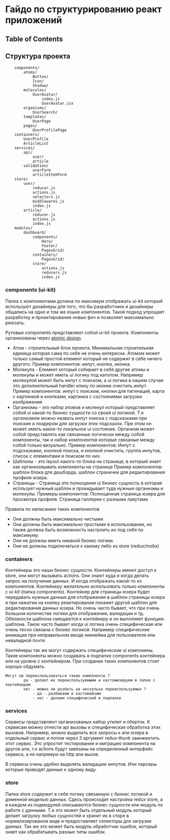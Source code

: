 # Гайдо по структурированию реакт приложений

## Table of Contents

## Структура проекта

```
    components/
        atoms/
            Button/
            Icon/
            Shadow/
        molecules/
            UserAvatar/
                index.js
                UserAvatar.jsx
        organisms/
            UserSearch/
        templates/
            UserPage
        pages/
            UserProfilePage
    containers/
        UserProfile
        ArticleList
    services/
        api/
            user/
            article
        validation/
            userForm
            articleItemForm
    store/
        user/
            reducer.js
            actions.js
            selectors.js
            middlewares.js
            index.js
        article/
            reducer.js
            actions.js
            index.js
    modules/
        dashboard/
            components/
                Hero/
                Footer/
                PagesGrid/
            containers/
                PagesGrid/
            store/
                actions.js
                reducers.js
                index.js
```

### components (ui-kit)

Папка с компонентами должна по максимум отображать ui-kit который используют
дизайнеры для того, что бы разработчики и дизайнеры общались на одно и том же
языке компонентов. Такой подход упрощает разработку и проектирование новых фич и
позволяет максимально реюзать.

Рутовые components представляют собой ui-kit проекта. Компоненты организованы
через [atomic design](http://bradfrost.com/blog/post/atomic-web-design/).

* Атом - строительный блок проекта. Минимальная строительная единица которая
  сама по себе не очень интересна. Атомом может только самый простой елемент
  который не содержит в себе ничего другого. Пример компонентов: инпут, кнопка,
  иконка.
* Молекула - Елемент который собирает в себя другие атомы и молекулы и может
  иметь ui логику под капотом. Например молекулой может быть инпут с поиском, а
  ui логика в нашем случае это дополнительный handler клику по иконке очистить
  инпут. Пример компонентов: инпут с поиском, кнопки для пагинаций, карта с
  картинкой и кнопками, картинка с состояниями загрузки изображения
* Организмы - это набор атомов и молекул который представляет собой ui какой-то
  бизнес сущности со своей ui логикой. Т.е организмом можно назвать инпут поиска
  с подсказками при поиские и лоадером для загрузки этих подсказок. При этом он
  может иметь какое-то локальное ui состояние. Организм может собой представлять
  как связанные логически между собой компоненты, так и набор компонентов
  которые связаные между собой только визуально. Пример компонентов: Инпут с
  подсказками, кнопкой поиска, и кнопкой очистить, группа инпутов, список с
  елементами и поиском по них.
* Шаблоны - это layout какого-то блока на странице, в который знает как
  организовывать компоненты на странице Пример компонентов: шаблон блока для
  дешборда, шаблон странички для редактирования профиля юзера.
* Страницы - Страница это полноцення ui бизнес сущность в которая испльзует
  нужный шаблон и прокидывает туда нужные организмы и молекулы. Примеры
  компонентов: Полноценная страница юзера для просмотра профиля. Страница
  галлереи с разными лаяутами

Правила по написанию таких компонентов

* Они должны быть максимально чистыми
* Они должны быть максимально простыми в использовании, но также должна быть
  возможность настроить их под себя по максимуму.
* Они не должны иметь никакой бизнес логики.
* Они не должны подключаться к какому либо из store (redux/mobx)

### сontainers

Контейнеры это наши бизнес сущности. Контейнеры имеют доступ к store, они могут
вызывать actions. Они знают куда и когда делать запрос на получение данных. И
когда отображать какой-то из компонентов. Контейнеру желательно использовать
только компоненты с ui-kit (папка components). Контейнер для страницы юзера
будет передавать нужные данные для отображения в шаблон страницы юзера и при
нажатии на кнопку реактирования покажет другой шаблон для редактирования данных
юзера. Но очень часто бывает, что при очень большом количестве логики для
отображения, валидации и тд. Обязаности шаблона смещаются к контейнеру и он
выполняет функцию шаблона. Такое часто бывает когда ui логика очень
специфическая или очень тесно связана с бизнес логикой. Например специфические
анимации при неправильном вводе никнейма для пользователя или невалидной почте.

Контейнеры так же могут содержать специфические ui компонены. Такие компоненты
можно создавать в подпапке components контейнера или на уровне с контейнером.
При создании таких компонентов стоит хорошо обдумать.

    Могут ли переиспользоваться такие компоненты ?
            да - делает их переиспользуемыми и кастомизируем в папке с контейнером
            нет - можно ли разбить на несколько переиспользуемых ?
                - да - разбиваем и кастомайзим
                - нет - делаем специфический в подпапке

### services

Сервисы представляют организованых набор утилит и оберток. К сервисам можно
отнести api вызовы и специфическая обработка этих вызовов. Например, можно
выделить все запросы к апи юзера в отдельный сервис и потом через 3 аргумент
redux-thunk заинжектить этот сервис. Это упростит тестирование и миграцию
компонента на другое апи, т.к actions будут завязаны на определенный интерфейс
сервиса, а не напрямую на http апи вызов.

В сервисы очень удобно выделять валидацию инпутов. Или парсеры которые приводят
данные к одному виду.

### store

Папка store содержит в себе логику связанную с бизнес логикой и доменной моделью
данных. Сдесь происходит настройка redux store, а в каждом из подмодулей
описываются бизнес сущности или модуль по работе с данными. Т.е это может быть
отдельный модуль который делает загрузку любых сущностей и хранит их в сторе в
нормализированом виде и предоставляет селекторы для загрузки данных. Так же это
может быть модуль обработчик ошибок, который знает как обрабатывать разные типы
ошибок.
